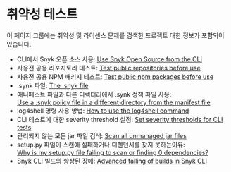 # 취약성 테스트



이 페이지 그룹에는 취약성 및 라이센스 문제를 검색한 프로젝트 대한 정보가 포함되어 있습니다.

* CLI에서 Snyk 오픈 소스 사용: [Use Snyk Open Source from the CLI](https://github.com/snyk/user-docs/blob/5e52535b78618f57eda40eb08fc8fbf91e16f1f0/docs/features/snyk-cli/test-for-vulnerabilities/use-snyk-open-source-from-the-cli.md)
* 사용전 공용 리포지토리 테스트: [Test public repositories before use](https://github.com/snyk/user-docs/blob/5e52535b78618f57eda40eb08fc8fbf91e16f1f0/docs/features/snyk-cli/test-for-vulnerabilities/test-public-repositories-before-use.md)
* 사용전 공용 NPM 패키지 테스트: [Test public npm packages before use](https://github.com/snyk/user-docs/blob/5e52535b78618f57eda40eb08fc8fbf91e16f1f0/docs/features/snyk-cli/test-for-vulnerabilities/test-public-npm-packages-before-use.md)
* .synk 파일: [The .snyk file](https://github.com/snyk/user-docs/blob/5e52535b78618f57eda40eb08fc8fbf91e16f1f0/docs/features/snyk-cli/test-for-vulnerabilities/the-.snyk-file.md)
* 매니페스트 파일과 다른 디렉터리에서 .synk 정책 파일 사용: \
  [Use a .snyk policy file in a different directory from the manifest file](https://github.com/snyk/user-docs/blob/5e52535b78618f57eda40eb08fc8fbf91e16f1f0/docs/features/snyk-cli/test-for-vulnerabilities/using-a-.snyk-file-in-a-separate-directory-than-the-manifest-file.md)
* log4shell 명령 사용 방법: [How to use the log4shell command](https://github.com/snyk/user-docs/blob/5e52535b78618f57eda40eb08fc8fbf91e16f1f0/docs/features/snyk-cli/test-for-vulnerabilities/how-to-use-the-log4shell-command.md)
* CLI 테스트에 대한 severity threshold 설정: [Set severity thresholds for CLI tests](https://github.com/snyk/user-docs/blob/5e52535b78618f57eda40eb08fc8fbf91e16f1f0/docs/features/snyk-cli/test-for-vulnerabilities/set-severity-thresholds-for-cli-tests.md)
* 관리되지 않는 모든 jar 파일 검색: [Scan all unmanaged jar files](https://github.com/snyk/user-docs/blob/5e52535b78618f57eda40eb08fc8fbf91e16f1f0/docs/features/snyk-cli/test-for-vulnerabilities/scan-all-unmanaged-jar-files.md)
* setup.py 파일이 스캔에 실패하거나 디펜던시를 찾지 못하는이유: \
  [Why is my setup.py file failing to scan or finding 0 dependencies?](https://github.com/snyk/user-docs/blob/5e52535b78618f57eda40eb08fc8fbf91e16f1f0/docs/features/snyk-cli/test-for-vulnerabilities/why-is-my-setup.py-file-failing-to-scan-or-finding-0-dependencies.md)
* Snyk CLI 빌드의 향상된 장애: [Advanced failing of builds in Snyk CLI](https://github.com/snyk/user-docs/blob/5e52535b78618f57eda40eb08fc8fbf91e16f1f0/docs/features/snyk-cli/test-for-vulnerabilities/advanced-failing-of-builds-in-snyk-cli.md)
